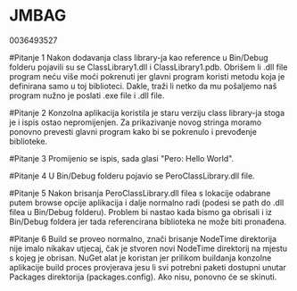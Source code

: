 # JMBAG
0036493527

#Pitanje 1
Nakon dodavanja class library-ja kao reference u Bin/Debug folderu pojavili su se ClassLibrary1.dll i ClassLibrary1.pdb.
Obrišem li .dll file program neću više moći pokrenuti jer glavni program koristi metodu koja je definirana samo u toj biblioteci.
Dakle, traži li netko da mu pošaljemo naš program nužno je poslati .exe file i .dll file.

#Pitanje 2
Konzolna aplikacija koristila je staru verziju class library-ja stoga je i ispis ostao nepromijenjen. 
Za prikazivanje novog stringa moramo ponovno prevesti glavni program kako bi se pokrenulo i prevođenje biblioteke.

#Pitanje 3
Promijenio se ispis, sada glasi "Pero: Hello World".

#Pitanje 4
U Bin/Debug folderu pojavio se PeroClassLibrary.dll file.

#Pitanje 5
Nakon brisanja PeroClassLibrary.dll filea s lokacije odabrane putem browse opcije aplikacija i dalje normalno radi (podesi se path do .dll filea u Bin/Debug folderu). 
Problem bi nastao kada bismo ga obrisali i iz Bin/Debug foldera jer tada referencirana biblioteka ne može biti pronađena.

#Pitanje 6
Build se proveo normalno, znači brisanje NodeTime direktorija nije imalo nikakav utjecaj, čak je stvoren novi NodeTime direktorij na mjestu s kojeg je obrisan.
NuGet alat je koristan jer prilikom buildanja konzolne aplikacije build proces provjerava jesu li svi potrebni paketi dostupni unutar Packages direktorija (packages.config).
Ako nisu, ponovno će se skinuti.
